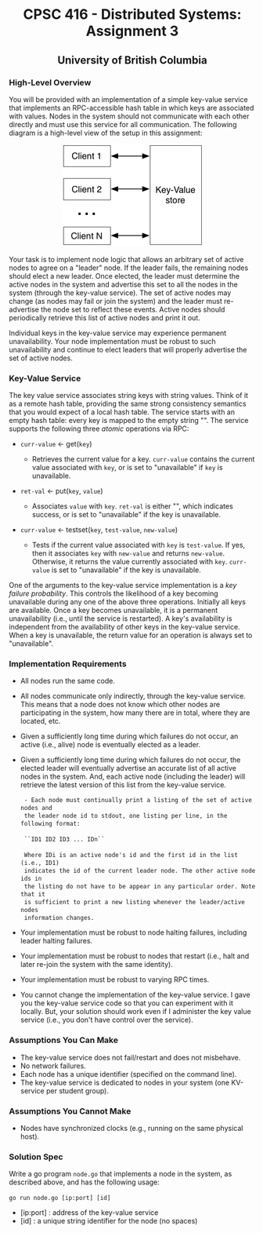 <h1 align="center"> 
	CPSC 416 - Distributed Systems: Assignment 3
</h1>

<h2 align="center"> 
	University of British Columbia
</h2>



<h3>
	<b>High-Level Overview</b>
</h3>

You will be provided with an implementation of a simple key-value service that 
implements an RPC-accessible hash table in which keys are associated with values. 
Nodes in the system should not communicate with each other directly and must use 
this service for all communication. The following diagram is a high-level 
view of the setup in this assignment: 

<p align="center">
	<img alt="Key-Value Diagram" src="/arch.jpg">
</p>

Your task is to implement node logic that allows an arbitrary set of active nodes 
to agree on a "leader" node. If the leader fails, the remaining nodes should elect
a new leader. Once elected, the leader must determine the active nodes in the system 
and advertise this set to all the nodes in the system (through the key-value service).
The set of active nodes may change (as nodes may fail or join the system) and the 
leader must re-advertise the node set to reflect these events. Active nodes should 
periodically retrieve this list of active nodes and print it out.

Individual keys in the key-value service may experience permanent unavailability. 
Your node implementation must be robust to such unavailability and continue to elect
leaders that will properly advertise the set of active nodes.

<h3>
	<b>Key-Value Service</b>
</h3>

The key value service associates string keys with string values. Think of it as a 
remote hash table, providing the same strong consistency semantics that you would 
expect of a local hash table. The service starts with an empty hash table: every 
key is mapped to the empty string "". The service supports the following three 
*atomic* operations via RPC:

 - ``curr-value`` ← get(``key``)
	- Retrieves the current value for a key. ``curr-value`` contains the current 
	value associated with ``key``, or is set to "unavailable" if ``key`` is unavailable.

 - ``ret-val`` ← put(``key``, ``value``)
	- Associates ``value`` with ``key``. ``ret-val`` is either "", which indicates
	success, or is set to "unavailable" if the key is unavailable.

 - ``curr-value`` ← testset(``key``, ``test-value``, ``new-value``)
	- Tests if the current value associated with ``key`` is ``test-value``. If yes, then 
	it associates ``key`` with ``new-value`` and returns ``new-value``. Otherwise, it returns 
	the value currently associated with ``key``. ``curr-value`` is set to "unavailable" if 
	the key is unavailable.
	
One of the arguments to the key-value service implementation is a *key failure 
probability*. This controls the likelihood of a key becoming unavailable during 
any one of the above three operations. Initially all keys are available. Once a 
key becomes unavailable, it is a permanent unavailability (i.e., until the service
is restarted). A key's availability is independent from the availability of other
keys in the key-value service. When a key is unavailable, the return value for an 
operation is always set to "unavailable".	

<h3>
	<b>Implementation Requirements</b>
</h3>

 - All nodes run the same code.

 - All nodes communicate only indirectly, through the key-value service. 
	This means that a node does not know which other nodes are participating 
	in the system, how many there are in total, where they are located, etc.
 
 - Given a sufficiently long time during which failures do not occur, an active 
	(i.e., alive) node is eventually elected as a leader.
 
 - Given a sufficiently long time during which failures do not occur, the elected 
	leader will eventually advertise an accurate list of all active nodes in the system.
	And, each active node (including the leader) will retrieve the latest 
	version of this list from the key-value service.
		
		- Each node must continually print a listing of the set of active nodes and
		the leader node id to stdout, one listing per line, in the following format:
		
		``ID1 ID2 ID3 ... IDn``
		
		Where IDi is an active node's id and the first id in the list (i.e., ID1) 
		indicates the id of the current leader node. The other active node ids in 
		the listing do not have to be appear in any particular order. Note that it 
		is sufficient to print a new listing whenever the leader/active nodes 
		information changes.
		
 - Your implementation must be robust to node halting failures, including leader halting failures.
 
 - Your implementation must be robust to nodes that restart (i.e., halt and later re-join the 
	system with the same identity).
	
 - Your implementation must be robust to varying RPC times.
 
 - You cannot change the implementation of the key-value service. I gave you the key-value service 
	code so that you can experiment with it locally. But, your solution should work 
	even if I administer the key value service (i.e., you don't have control over the 
	service).
 
 
 
 
<h3>
	<b>Assumptions You Can Make</b>
</h3>

 - The key-value service does not fail/restart and does not misbehave.
 - No network failures.
 - Each node has a unique identifier (specified on the command line).
 - The key-value service is dedicated to nodes in your system (one KV-service per student group).
	
<h3>
	<b>Assumptions You Cannot Make</b>
</h3>

 - Nodes have synchronized clocks (e.g., running on the same physical host).
 
<h3>
	<b>Solution Spec</b>
</h3>

Write a go program ``node.go`` that implements a node in the system, as described above, 
and has the following usage:

``go run node.go [ip:port] [id]``

 - [ip:port] : address of the key-value service
 - [id] : a unique string identifier for the node (no spaces)

